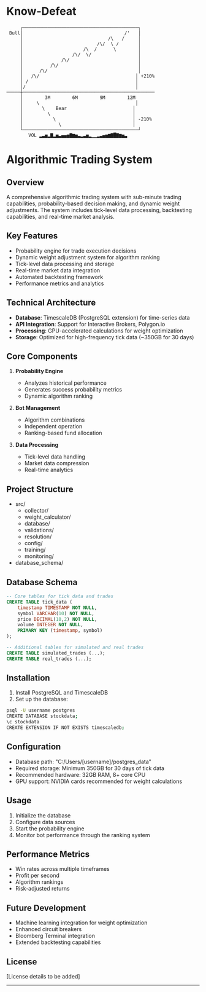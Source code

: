 # Know-Defeat

```$ MARKET                                     +420%
     ┌──────────────────────────────────────────┐
 Bull│                                     /'   │
     │                               /\   /     │
     │                           /\/  \ /       │
     │                      /\  /      \        │
     │                  /\/  \/                 │
     │              /\/                         │
     │          /\/                             │
     │      /\/                                 │
     │   /\/                                   │ +210%
     │ /                                       │
     │/                                        │
─────┼────────────────────────────────────────────────
     │        3M        6M        9M        12M
     │     \                                   │
     │       \    Bear                        │
     │         \                              │
     │           \                            │ -210%
     │             \                          │
     └──────────────────────────────────────────┘
        VOL ▂▃▅▂▇▂▅▃▄▄▅▇▆▅▃▂▃▅▂▁▁▂▃▄▅▆▇█▇▆▅▃
```
# Algorithmic Trading System

## Overview
A comprehensive algorithmic trading system with sub-minute trading capabilities, probability-based decision making, and dynamic weight adjustments. The system includes tick-level data processing, backtesting capabilities, and real-time market analysis.

## Key Features
- Probability engine for trade execution decisions
- Dynamic weight adjustment system for algorithm ranking
- Tick-level data processing and storage
- Real-time market data integration
- Automated backtesting framework
- Performance metrics and analytics

## Technical Architecture
- **Database**: TimescaleDB (PostgreSQL extension) for time-series data
- **API Integration**: Support for Interactive Brokers, Polygon.io
- **Processing**: GPU-accelerated calculations for weight optimization
- **Storage**: Optimized for high-frequency tick data (~350GB for 30 days)

## Core Components
1. **Probability Engine**
   - Analyzes historical performance
   - Generates success probability metrics
   - Dynamic algorithm ranking

2. **Bot Management**
   - Algorithm combinations
   - Independent operation
   - Ranking-based fund allocation

3. **Data Processing**
   - Tick-level data handling
   - Market data compression
   - Real-time analytics

## Project Structure
- src/
  - collector/
  - weight_calculator/
  - database/
  - validations/
  - resolution/
  - config/
  - training/
  - monitoring/
- database_schema/

## Database Schema
```sql
-- Core tables for tick data and trades
CREATE TABLE tick_data (
    timestamp TIMESTAMP NOT NULL,
    symbol VARCHAR(10) NOT NULL,
    price DECIMAL(10,2) NOT NULL,
    volume INTEGER NOT NULL,
    PRIMARY KEY (timestamp, symbol)
);

-- Additional tables for simulated and real trades
CREATE TABLE simulated_trades (...);
CREATE TABLE real_trades (...);
```

## Installation
1. Install PostgreSQL and TimescaleDB
2. Set up the database:
```bash
psql -U username postgres
CREATE DATABASE stockdata;
\c stockdata
CREATE EXTENSION IF NOT EXISTS timescaledb;
```

## Configuration
- Database path: "C:/Users/[username]/postgres_data"
- Required storage: Minimum 350GB for 30 days of tick data
- Recommended hardware: 32GB RAM, 8+ core CPU
- GPU support: NVIDIA cards recommended for weight calculations

## Usage
1. Initialize the database
2. Configure data sources
3. Start the probability engine
4. Monitor bot performance through the ranking system

## Performance Metrics
- Win rates across multiple timeframes
- Profit per second
- Algorithm rankings
- Risk-adjusted returns

## Future Development
- Machine learning integration for weight optimization
- Enhanced circuit breakers
- Bloomberg Terminal integration
- Extended backtesting capabilities

## License
[License details to be added]





-----------------------
